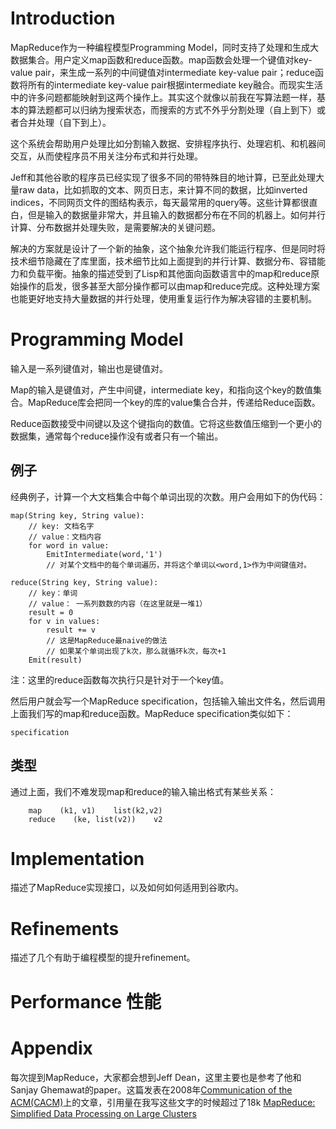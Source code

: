 # Introduction

MapReduce作为一种编程模型Programming Model，同时支持了处理和生成大数据集合。用户定义map函数和reduce函数。map函数会处理一个键值对key-value pair，来生成一系列的中间键值对intermediate key-value pair；reduce函数将所有的intermediate key-value pair根据intermediate key融合。而现实生活中的许多问题都能映射到这两个操作上。其实这个就像以前我在写算法题一样，基本的算法题都可以归纳为搜索状态，而搜索的方式不外乎分割处理（自上到下）或者合并处理（自下到上）。

这个系统会帮助用户处理比如分割输入数据、安排程序执行、处理宕机、和机器间交互，从而使程序员不用关注分布式和并行处理。

Jeff和其他谷歌的程序员已经实现了很多不同的带特殊目的地计算，已至此处理大量raw data，比如抓取的文本、网页日志，来计算不同的数据，比如inverted indices，不同网页文件的图结构表示，每天最常用的query等。这些计算都很直白，但是输入的数据量非常大，并且输入的数据都分布在不同的机器上。如何并行计算、分布数据并处理失败，是需要解决的关键问题。

解决的方案就是设计了一个新的抽象，这个抽象允许我们能运行程序、但是同时将技术细节隐藏在了库里面，技术细节比如上面提到的并行计算、数据分布、容错能力和负载平衡。抽象的描述受到了Lisp和其他面向函数语言中的map和reduce原始操作的启发，很多甚至大部分操作都可以由map和reduce完成。这种处理方案也能更好地支持大量数据的并行处理，使用重复运行作为解决容错的主要机制。

# Programming Model

输入是一系列键值对，输出也是键值对。

Map的输入是键值对，产生中间键，intermediate key，和指向这个key的数值集合。MapReduce库会把同一个key的库的value集合合并，传递给Reduce函数。

Reduce函数接受中间键以及这个键指向的数值。它将这些数值压缩到一个更小的数据集，通常每个reduce操作没有或者只有一个输出。

## 例子

经典例子，计算一个大文档集合中每个单词出现的次数。用户会用如下的伪代码：

```
map(String key, String value):
    // key: 文档名字
    // value：文档内容
    for word in value:
        EmitIntermediate(word,'1')
        // 对某个文档中的每个单词遍历，并将这个单词以<word,1>作为中间键值对。

reduce(String key, String value):
    // key：单词
    // value： 一系列数数的内容（在这里就是一堆1）
    result = 0
    for v in values:
        result += v
        // 这是MapReduce最naive的做法
        // 如果某个单词出现了k次，那么就循环k次，每次+1
    Emit(result)
```

注：这里的reduce函数每次执行只是针对于一个key值。

然后用户就会写一个MapReduce specification，包括输入输出文件名，然后调用上面我们写的map和reduce函数。MapReduce specification类似如下：

```
specification
```

## 类型

通过上面，我们不难发现map和reduce的输入输出格式有某些关系：

```
    map    (k1, v1)    list(k2,v2)
    reduce    (ke, list(v2))    v2
```


# Implementation

描述了MapReduce实现接口，以及如何如何适用到谷歌内。

# Refinements

描述了几个有助于编程模型的提升refinement。

# Performance 性能

# Appendix

每次提到MapReduce，大家都会想到Jeff Dean，这里主要也是参考了他和Sanjay Ghemawat的paper。这篇发表在2008年[Communication of the ACM\(CACM\)](http://cacm.acm.org/)上的文章，引用量在我写这些文字的时候超过了18k [MapReduce: Simplified Data Processing on Large Clusters](http://static.googleusercontent.com/media/research.google.com/zh-CN//archive/mapreduce-osdi04.pdf)


